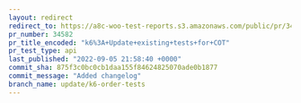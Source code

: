 ```yaml
---
layout: redirect
redirect_to: https://a8c-woo-test-reports.s3.amazonaws.com/public/pr/34582/api/index.html
pr_number: 34582
pr_title_encoded: "k6%3A+Update+existing+tests+for+COT"
pr_test_type: api
last_published: "2022-09-05 21:58:40 +0000"
commit_sha: 875f3c0bc0cb1daa155f84624825070ade0b1877
commit_message: "Added changelog"
branch_name: update/k6-order-tests
---
```

